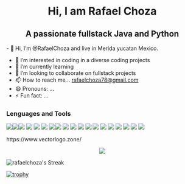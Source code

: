 <h1 align="center">Hi, I am Rafael Choza</h1>
<h2 align="center">A passionate fullstack Java and Python</h2>
- 👋 Hi, I’m @RafaelChoza and live in Merida yucatan Mexico.

- 👀 I’m interested in coding in a diverse coding projects
- 🌱 I’m currently learning 
- 💞️ I’m looking to collaborate on fullstack projects
- 📫 How to reach me... rafaelchoza78@gmail.com
- 😄 Pronouns: ...
- ⚡ Fun fact: ...

<h3>Lenguages and Tools</h3>
<p><img src="https://www.vectorlogo.zone/logos/java/java-ar21.svg"><img src="https://www.vectorlogo.zone/logos/javascript/javascript-ar21.svg"><img src="https://www.vectorlogo.zone/logos/w3_html5/w3_html5-ar21.svg"> <img src="https://www.vectorlogo.zone/logos/w3_css/w3_css-ar21~old.svg"> <img src="https://www.vectorlogo.zone/logos/reactjs/reactjs-ar21.svg"> <img src="https://www.vectorlogo.zone/logos/tailwindcss/tailwindcss-ar21.svg"> <img src="https://www.vectorlogo.zone/logos/getbootstrap/getbootstrap-ar21.svg"><img src="https://www.vectorlogo.zone/logos/python/python-ar21.svg"> <img src="https://www.vectorlogo.zone/logos/git-scm/git-scm-ar21.svg"> <img src="https://www.vectorlogo.zone/logos/github/github-ar21.svg"> <img src="https://www.vectorlogo.zone/logos/sass-lang/sass-lang-icon.svg"> <img src="https://www.vectorlogo.zone/logos/docker/docker-ar21.svg"> <img src="https://www.vectorlogo.zone/logos/djangoproject/djangoproject-ar21.svg"> <img src="https://www.vectorlogo.zone/logos/nodejs/nodejs-horizontal.svg"> <img src="https://www.vectorlogo.zone/logos/firebase/firebase-ar21.svg"> <img src="https://www.vectorlogo.zone/logos/mongodb/mongodb-ar21.svg"> <img src="https://www.vectorlogo.zone/logos/apache_maven/apache_maven-ar21.svg"> <img src="https://www.vectorlogo.zone/logos/gradle/gradle-ar21.svg"> <img src="https://www.vectorlogo.zone/logos/springio/springio-ar21.svg"></p>
<p>https://www.vectorlogo.zone/</p>

<p align="center"><img align="center" src="https://github-readme-stats.vercel.app/api/top-langs/?username=rafaelchoza&theme=react&line_height=40&hide=css"/>
    </a> </p>



![rafaelchoza's Streak](https://github-readme-streak-stats.herokuapp.com/?user=rafaelchoza&theme=vue-dark&hide_border=true)

[![trophy](https://github-profile-trophy.vercel.app/?username=rafaelchoza)](https://github.com/ryo-ma/github-profile-trophy)


<!---
RafaelChoza/RafaelChoza is a ✨ special ✨ repository because its `README.md` (this file) appears on your GitHub profile.
You can click the Preview link to take a look at your changes.
--->
